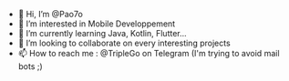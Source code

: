 - 👋 Hi, I’m @Pao7o
- 👀 I’m interested in Mobile Developpement
- 🌱 I’m currently learning Java, Kotlin, Flutter...
- 💞️ I’m looking to collaborate on every interesting projects
- 📫 How to reach me : @TripleGo on Telegram (I'm trying to avoid mail bots ;)

<!---
Pao7o/Pao7o is a ✨ special ✨ repository because its `README.md` (this file) appears on your GitHub profile.
You can click the Preview link to take a look at your changes.
--->
